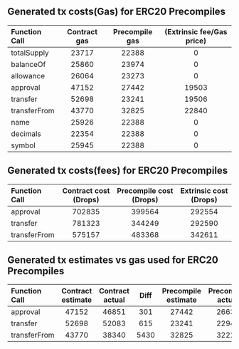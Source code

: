 ## Generated tx costs(Gas) for ERC20 Precompiles

| Function Call | Contract gas | Precompile gas | (Extrinsic fee/Gas price) |
|:--------------|:------------:|:--------------:|:-------------------------:|
| totalSupply   |    23717     |     22388      |             0             |
| balanceOf     |    25860     |     23974      |             0             |
| allowance     |    26064     |     23273      |             0             |
| approval      |    47152     |     27442      |           19503           |
| transfer      |    52698     |     23241      |           19506           |
| transferFrom  |    43770     |     32825      |           22840           |
| name          |    25926     |     22388      |             0             |
| decimals      |    22354     |     22388      |             0             |
| symbol        |    25945     |     22388      |             0             |


## Generated tx costs(fees) for ERC20 Precompiles

| Function Call | Contract cost (Drops) | Precompile cost (Drops) | Extrinsic cost (Drops) |
|:--------------|:---------------------:|:-----------------------:|:----------------------:|
| approval      |        702835         |         399564          |         292554         |
| transfer      |        781323         |         344249          |         292590         |
| transferFrom  |        575157         |         483368          |         342611         |


## Generated tx estimates vs gas used for ERC20 Precompiles

| Function Call | Contract estimate | Contract actual | Diff | Precompile estimate | Precompile actual | Diff |
|:--------------|:-----------------:|:---------------:|:----:|:-------------------:|:-----------------:|:----:|
| approval      |       47152       |      46851      | 301  |        27442        |       26635       | 807  |
| transfer      |       52698       |      52083      | 615  |        23241        |       22941       | 300  |
| transferFrom  |       43770       |      38340      | 5430 |        32825        |       32228       | 597  |
